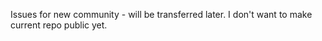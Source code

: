 Issues for new community - will be transferred later. I don't want to make current repo public yet.
